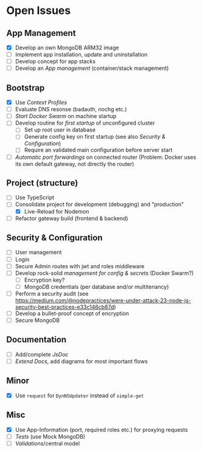 # Open Issues

## App Management

- [x] Develop an own MongoDB ARM32 image
- [ ] Implement app installation, update and uninstallation
- [ ] Develop concept for app stacks
- [ ] Develop an _App management_ (container/stack management)

## Bootstrap

- [x] Use _Context Profiles_
- [ ] Evaluate DNS resonse (badauth, nochg etc.)
- [ ] _Start Docker Swarm_ on machine startup
- [ ] Develop routine for _first startup_ of unconfigured cluster
  - [ ] Set up root user in database
  - [ ] Generate config key on first startup (see also *Security & Configuration*)
  - [ ] Require an validated main configuration before server start
- [ ] _Automatic port forwardings_ on connected router (Problem: Docker uses its own default gateway, not directly the router)

## Project (structure)

- [ ] Use TypeScript
- [ ] Consolidate project for development (debugging) and "production"
  - [x] Live-Reload for Nodemon
- [ ] Refactor gateway build (frontend & backend)

## Security & Configuration

- [ ] User management
- [ ] Login
- [ ] Secure Admin routes with jwt and roles middleware
- [ ] Develop rock-solid _management for config & secrets_ (Docker Swarm?)
  - [ ] Encryption key?
  - [ ] MongoDB credentials (per database and/or multitenancy)
- [ ] Perform a security audit (see https://medium.com/@nodepractices/were-under-attack-23-node-js-security-best-practices-e33c146cb87d)
- [ ] Develop a bullet-proof concept of encryption
- [ ] Secure MongoDB

## Documentation

- [ ] Add/complete _JsDoc_
- [ ] _Extend Docs_, add diagrams for most important flows

## Minor

- [x] Use `request` for `DynNSUpdater` instead of `simple-get`

## Misc

- [x] Use App-Information (port, required roles etc.) for proxying requests
- [ ] _Tests_ (use Mock MongoDB)
- [ ] _Validations_/central model
